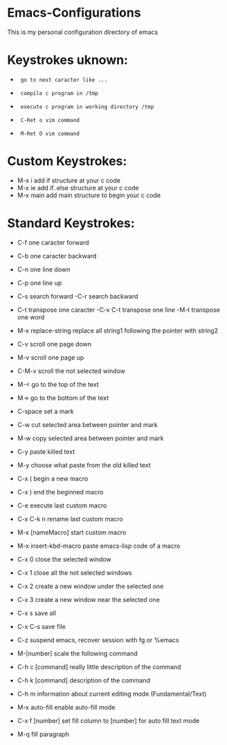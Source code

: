 # Emacs-Configurations

This is my personal configuration directory of emacs

# Keystrokes uknown:

*      go to next caracter like ...
*      compile c program in /tmp
*      execute c program in working directory /tmp
*      C-Ret o vim command
*      M-Ret O vim command

# Custom Keystrokes:

* M-x			i add if structure at your c code
* M-x			ie add if..else structure at your c code
* M-x			main add main structure to begin your c code

# Standard Keystrokes:

* C-f			one caracter forward
* C-b			one caracter backward
* C-n			one line down
* C-p			one line up
     			
* C-s			search forward -C-r search backward
* C-t			transpose one caracter -C-x C-t transpose one line -M-t transpose one word
* M-x replace-string	replace all string1 following the pointer with string2 

* C-v 			scroll one page down
* M-v			scroll one page up
* C-M-v			scroll the not selected window
* M-<			go to the top of the text
* M->		      	go to the bottom of the text

* C-space		set a mark
* C-w			cut selected area between pointer and mark
* M-w 			copy selected area between pointer and mark
* C-y			paste killed text
* M-y			choose what paste from the old killed text

* C-x (			begin a new macro
* C-x )			end the beginned macro
* C-e 			execute last custom macro
* C-x C-k n		rename last custom macro
* M-x [nameMacro]	start custom macro
* M-x insert-kbd-macro	paste emacs-lisp code of a macro 

* C-x 0			close the selected window
* C-x 1			close all the not selected windows
* C-x 2 		create a new window under the selected one
* C-x 3			create a new window near the selected one

* C-x s			save all
* C-x C-s		save file

* C-z 			suspend emacs, recover session with fg or %emacs

* M-[number]		scale the following command

* C-h c [command]	really little description of the command
* C-h k [command]	description of the command
* C-h m			information about current editing mode (Fundamental/Text)

* M-x auto-fill		enable auto-fill mode
* C-x f [number]	set fill column to [number] for auto fill text mode
* M-q 			fill paragraph
